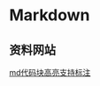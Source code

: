 ---
---

# Markdown

## 资料网站

[md代码块高亮支持标注](https://coding.net/help/docs/ci/lint/markdown-code-lang.html)
